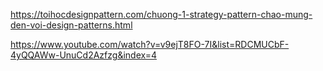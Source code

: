 https://toihocdesignpattern.com/chuong-1-strategy-pattern-chao-mung-den-voi-design-patterns.html

https://www.youtube.com/watch?v=v9ejT8FO-7I&list=RDCMUCbF-4yQQAWw-UnuCd2Azfzg&index=4